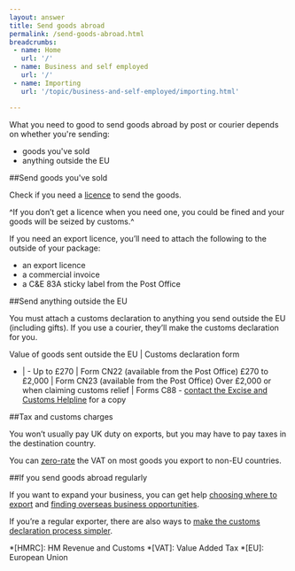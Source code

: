 ```yaml
---
layout: answer
title: Send goods abroad
permalink: /send-goods-abroad.html
breadcrumbs:
 - name: Home
   url: '/'
 - name: Business and self employed
   url: '/'
 - name: Importing
   url: '/topic/business-and-self-employed/importing.html'  

---
```


What you need to good to send goods abroad by post or courier depends on whether you're sending:

- goods you've sold
- anything outside the EU

##Send goods you've sold

Check if you need a  [licence](/guide/starting-to-export/export-licences.html) to send the goods.  

^If you don’t get a licence when you need one, you could be fined and your goods will be seized by customs.^ 

If you need an export licence, you’ll need to attach the following to the outside of your package: 

- an export licence
- a commercial invoice
- a C&E 83A sticky label from the Post Office

##Send anything outside the EU

You must attach a customs declaration to anything you send outside the EU (including gifts). If you use a courier, they’ll make the customs declaration for you.

Value of goods sent outside the EU | Customs declaration form 
- | - 
Up to £270 | Form CN22 (available from the Post Office) 
£270 to £2,000 | Form CN23 (available from the Post Office) 
Over £2,000 or when claiming customs relief |  Forms C88 -  [contact the Excise and Customs Helpline](/government/organisations/hm-revenue-customs/contact/customs-international-trade-and-excise-enquiries) for a copy

##Tax and customs charges

You won’t usually pay UK duty on exports, but you may have to pay taxes in the destination country.

You can [zero-rate](/vat-businesses/vat-rates)  the VAT on most goods you export to non-EU countries.

##If you send goods abroad regularly 

If you want to expand your business, you can get help [choosing where to export](/start/choosing-export-market-ukti.html) and [finding overseas business opportunities](/start/find-overseas-business-opportunities.html).

If you’re a regular exporter, there are also ways to [make the customs declaration process simpler](/guide/starting-to-export/overview.html). 

*[HMRC]: HM Revenue and Customs
*[VAT]: Value Added Tax
*[EU]: European Union

